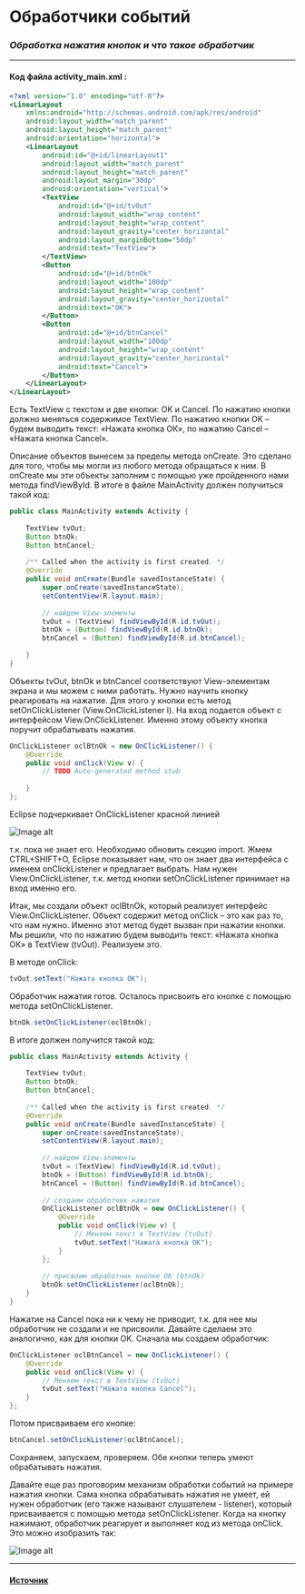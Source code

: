 # Обработчики событий
### _Обработка нажатия кнопок и что такое обработчик_

---

#### Код файла activity_main.xml :
```xml
<?xml version="1.0" encoding="utf-8"?>
<LinearLayout
    xmlns:android="http://schemas.android.com/apk/res/android"
    android:layout_width="match_parent"
    android:layout_height="match_parent"
    android:orientation="horizontal">
    <LinearLayout
        android:id="@+id/linearLayout1"
        android:layout_width="match_parent"
        android:layout_height="match_parent"
        android:layout_margin="30dp"
        android:orientation="vertical">
        <TextView
            android:id="@+id/tvOut"
            android:layout_width="wrap_content"
            android:layout_height="wrap_content"
            android:layout_gravity="center_horizontal"
            android:layout_marginBottom="50dp"
            android:text="TextView">
        </TextView>
        <Button
            android:id="@+id/btnOk"
            android:layout_width="100dp"
            android:layout_height="wrap_content"
            android:layout_gravity="center_horizontal"
            android:text="OK">
        </Button>
        <Button
            android:id="@+id/btnCancel"
            android:layout_width="100dp"
            android:layout_height="wrap_content"
            android:layout_gravity="center_horizontal"
            android:text="Cancel">
        </Button>
    </LinearLayout>
</LinearLayout> 
```

Есть TextView с текстом и две кнопки: OK и Cancel. По нажатию кнопки должно меняться содержимое TextView. По нажатию кнопки OK – будем выводить текст: «Нажата кнопка ОК», по нажатию Cancel – «Нажата кнопка Cancel».

Описание объектов вынесем за пределы метода onCreate. Это сделано для того, чтобы мы могли из любого метода обращаться к ним. В onCreate мы эти объекты заполним с помощью уже пройденного нами метода findViewById.
В итоге в файле MainActivity должен получиться такой код:

```Java
public class MainActivity extends Activity {
 
    TextView tvOut;
    Button btnOk;
    Button btnCancel;
 
    /** Called when the activity is first created. */
    @Override
    public void onCreate(Bundle savedInstanceState) {
        super.onCreate(savedInstanceState);
        setContentView(R.layout.main);
 
        // найдем View-элементы
        tvOut = (TextView) findViewById(R.id.tvOut);
        btnOk = (Button) findViewById(R.id.btnOk);
        btnCancel = (Button) findViewById(R.id.btnCancel);
 
    }
}
```

Объекты tvOut, btnOk и btnCancel соответствуют View-элементам экрана и мы можем с ними работать. Нужно научить кнопку реагировать на нажатие. Для этого у кнопки есть метод setOnClickListener (View.OnClickListener l). На вход подается объект с интерфейсом View.OnClickListener. Именно этому объекту кнопка поручит обрабатывать нажатия.

```Java
OnClickListener oclBtnOk = new OnClickListener() {
    @Override
    public void onClick(View v) {
        // TODO Auto-generated method stub
 
    }
};
```

Eclipse подчеркивает OnClickListener красной линией

![Image alt](https://lh6.googleusercontent.com/-dlfJ7aoALt0/Tk9wBNgKgPI/AAAAAAAAAOw/rPIKJOe5MqM/s800/20110820_L0009_L_onClickListenerRedUnderline.JPG)

т.к. пока не знает его. Необходимо обновить секцию import. Жмем CTRL+SHIFT+O, Eclipse показывает нам, что он знает два интерфейса с именем onClickListener и предлагает выбрать. Нам нужен View.OnClickListener, т.к. метод кнопки setOnClickListener принимает на вход именно его.

Итак, мы создали объект oclBtnOk, который реализует интерфейс View.OnClickListener. Объект содержит метод onClick – это как раз то, что нам нужно. Именно этот метод будет вызван при нажатии кнопки. Мы решили, что по нажатию будем выводить текст: «Нажата кнопка ОК» в TextView (tvOut). Реализуем это.

В методе onClick:

```Java
tvOut.setText("Нажата кнопка ОК");
```

Обработчик нажатия готов. Осталось присвоить его кнопке с помощью метода setOnClickListener.

```Java
btnOk.setOnClickListener(oclBtnOk);
```

В итоге должен получится такой код:

```Java
public class MainActivity extends Activity {
 
    TextView tvOut;
    Button btnOk;
    Button btnCancel;
 
    /** Called when the activity is first created. */
    @Override
    public void onCreate(Bundle savedInstanceState) {
        super.onCreate(savedInstanceState);
        setContentView(R.layout.main);
 
        // найдем View-элементы
        tvOut = (TextView) findViewById(R.id.tvOut);
        btnOk = (Button) findViewById(R.id.btnOk);
        btnCancel = (Button) findViewById(R.id.btnCancel);
 
        // создаем обработчик нажатия
        OnClickListener oclBtnOk = new OnClickListener() {
            @Override
            public void onClick(View v) {
                // Меняем текст в TextView (tvOut)
                tvOut.setText("Нажата кнопка ОК");
            }
        };
 
        // присвоим обработчик кнопке OK (btnOk)
        btnOk.setOnClickListener(oclBtnOk);
    }
}
```

Нажатие на Cancel пока ни к чему не приводит, т.к. для нее мы обработчик не создали и не присвоили. Давайте сделаем это аналогично, как для кнопки OK. Сначала мы создаем обработчик:

```Java
OnClickListener oclBtnCancel = new OnClickListener() {
    @Override
    public void onClick(View v) {
        // Меняем текст в TextView (tvOut)
        tvOut.setText("Нажата кнопка Cancel");
    }
};
```

Потом присваиваем его кнопке:

```Java
btnCancel.setOnClickListener(oclBtnCancel);
```

Сохраняем, запускаем, проверяем. Обе кнопки теперь умеют обрабатывать нажатия.

Давайте еще раз проговорим механизм обработки событий на примере нажатия кнопки. Сама кнопка обрабатывать нажатия не умеет, ей нужен обработчик (его также называют слушателем - listener), который присваивается с помощью метода setOnClickListener. Когда на кнопку нажимают, обработчик реагирует и выполняет код из метода onClick. Это можно изобразить так:

![Image alt](https://lh3.googleusercontent.com/-CnLJa0Ou9-g/Tk9wA9KY26I/AAAAAAAAAOs/EG89rGEWaVs/s800/20110820_L0009_L_ListenerSchema.JPG)

---

#### [Источник](https://startandroid.ru/ru/uroki/vse-uroki-spiskom/16-urok-9-obrabotchiki-sobytij-na-primere-button.html)